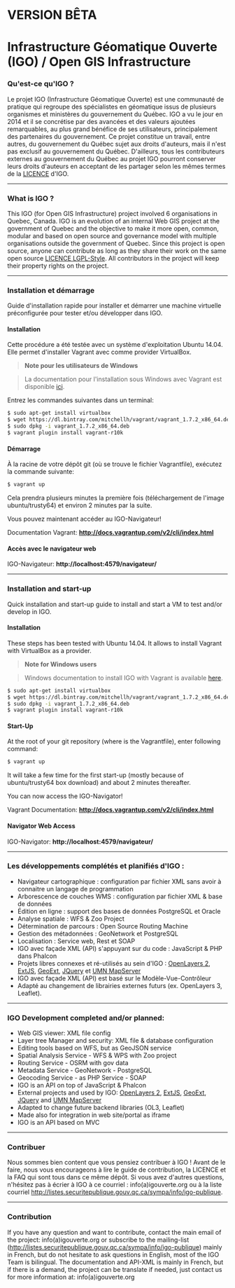 # VERSION BÊTA

# Infrastructure Géomatique Ouverte (IGO) / Open GIS Infrastructure

### Qu'est-ce qu'IGO ?
Le projet IGO (Infrastructure Géomatique Ouverte) est une communauté de pratique qui regroupe des spécialistes en géomatique issus de plusieurs organismes et ministères du gouvernement du Québec. IGO a vu le jour en 2014 et il se concrétise par des avancées et des valeurs ajoutées remarquables, au plus grand bénéfice de ses utilisateurs, principalement des partenaires du gouvernement. 
Ce projet constitue un travail, entre autres, du gouvernement du Québec sujet aux droits d'auteurs, mais il n'est pas exclusif au gouvernement du Québec. 
D'ailleurs, tous les contributeurs externes au gouvernement du Québec au projet IGO pourront conserver leurs droits d'auteurs en acceptant de les partager selon les mêmes termes de la [LICENCE](LICENCE.txt) d'IGO. 
***
### What is IGO ?
This IGO (for Open GIS Infrastructure) project involved 6 organisations in Quebec, Canada.
IGO is an evolution of an internal Web GIS project at the government of Quebec and the objective to make it more open, common, modular and based on open source and governance model with multiple organisations outside the government of Quebec.
Since this project is open source, anyone can contribute as long as they share their work on the same open source [LICENCE LGPL-Style](LICENSE_ENGLISH.txt). 
All contributors in the project will keep their property rights on the project.

***
### Installation et démarrage

Guide d'installation rapide pour installer et démarrer une machine virtuelle préconfigurée pour tester et/ou développer dans IGO.

#### Installation

Cette procédure a été testée avec un système d'exploitation Ubuntu 14.04. Elle permet d'installer Vagrant avec comme provider VirtualBox.

> **Note pour les utilisateurs de Windows**

> La documentation pour l'installation sous Windows avec Vagrant est disponible [ici](doc/installation/windowsInstall.md).

Entrez les commandes suivantes dans un terminal:

```sh
$ sudo apt-get install virtualbox
$ wget https://dl.bintray.com/mitchellh/vagrant/vagrant_1.7.2_x86_64.deb
$ sudo dpkg -i vagrant_1.7.2_x86_64.deb
$ vagrant plugin install vagrant-r10k
```

#### Démarrage

À la racine de votre dépôt git (où se trouve le fichier Vagrantfile), exécutez la commande suivante:

```sh
$ vagrant up
```

Cela prendra plusieurs minutes la première fois (téléchargement de l'image ubuntu/trusty64) et environ 2 minutes par la suite.

Vous pouvez maintenant accéder au IGO-Navigateur!

Documentation Vagrant: **http://docs.vagrantup.com/v2/cli/index.html**

#### Accès avec le navigateur web

IGO-Navigateur: **http://localhost:4579/navigateur/**
***
### Installation and start-up

Quick installation and start-up guide to install and start a VM to test and/or develop in IGO.

#### Installation

These steps has been tested with Ubuntu 14.04. It allows to install Vagrant with VirtualBox as a provider.

> **Note for Windows users**

> Windows documentation to install IGO with Vagrant is available [here](doc/installation/windowsInstall.md).

```sh
$ sudo apt-get install virtualbox
$ wget https://dl.bintray.com/mitchellh/vagrant/vagrant_1.7.2_x86_64.deb
$ sudo dpkg -i vagrant_1.7.2_x86_64.deb
$ vagrant plugin install vagrant-r10k
```

#### Start-Up

At the root of your git repository (where is the Vagrantfile), enter following command:

```sh
$ vagrant up
```

It will take a few time for the first start-up (mostly because of ubuntu/trusty64 box download) and about 2 minutes thereafter.

You can now access the IGO-Navigator!

Vagrant Documentation: **http://docs.vagrantup.com/v2/cli/index.html**

#### Navigator Web Access

IGO-Navigator: **http://localhost:4579/navigateur/**
***
### Les développements complétés et planifiés d'IGO :
* Navigateur cartographique : configuration par fichier XML sans avoir à connaitre un langage de programmation
* Arborescence de couches WMS : configuration par fichier XML & base de données
* Édition en ligne : support des bases de données PostgreSQL et Oracle
* Analyse spatiale : WFS & Zoo Project
* Détermination de parcours : Open Source Routing Machine
* Gestion des métadonnées : GeoNetwork et PostgreSQL
* Localisation : Service web, Rest et SOAP
* IGO avec façade XML (API) s'appuyant sur du code : JavaScript & PHP dans Phalcon
* Projets libres connexes et ré-utilisés au sein d'IGO : [OpenLayers 2](https://github.com/openlayers/openlayers), [ExtJS](http://docs.sencha.com/extjs/3.4.0/), [GeoExt](http://geoext.org/downloads.html),  [JQuery](https://github.com/jquery/jquery) et [UMN MapServer](https://github.com/mapserver/mapserver)
* IGO avec façade XML (API) est basé sur le Modèle-Vue-Contrôleur
* Adapté au changement de librairies externes futurs (ex. OpenLayers 3, Leaflet).

***
### IGO Development completed and/or planned:
* Web GIS viewer: XML file config
* Layer tree Manager and security: XML file & database configuration
* Editing tools based on WFS, but as GeoJSON service
* Spatial Analysis Service - WFS & WPS with Zoo project
* Routing Service - OSRM with gov data
* Metadata Service - GeoNetwork - PostgreSQL
* Geocoding Service - as PHP Service - SOAP
* IGO is an API on top of JavaScript & Phalcon
* External projects and used by IGO: [OpenLayers 2](https://github.com/openlayers/openlayers), [ExtJS](http://docs.sencha.com/extjs/3.4.0/), [GeoExt](http://geoext.org/downloads.html),  [JQuery](https://github.com/jquery/jquery) and [UMN MapServer](https://github.com/mapserver/mapserver)
* Adapted to change future backend libraries (OL3, Leaflet)
* Made also for integration in web site/portal as iframe
* IGO is an API based on MVC

***
### Contribuer
Nous sommes bien content que vous pensiez contribuer à IGO ! Avant de le faire, nous vous encourageons à lire le guide de contribution, la LICENCE et la FAQ qui sont tous dans ce même dépôt. Si vous avez d'autres questions, n'hésitez pas à écrier à IGO à ce courriel : info(a)igouverte.org ou à la liste courriel http://listes.securitepublique.gouv.qc.ca/sympa/info/igo-publique.

***
### Contribution
If you have any question and want to contribute, contact the main email of the project: info(a)igouverte.org or subscribe to the mailing-list (http://listes.securitepublique.gouv.qc.ca/sympa/info/igo-publique) mainly in French, but do not hesitate to ask questions in English, most of the IGO Team is bilingual. The documentation and API-XML is mainly in French, but if there is a demand, the project can be translate if needed, just contact us for more information at: info(a)igouverte.org
